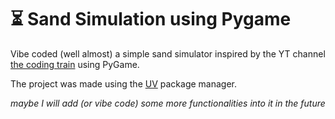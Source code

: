 # ⏳ Sand Simulation using Pygame

Vibe coded (well almost) a simple sand simulator inspired by the YT channel
[the coding train](https://www.youtube.com/@TheCodingTrain)  using PyGame. 

The project was made using the [UV](https://docs.astral.sh/uv/) package manager.

*maybe I will add (or vibe code) some more functionalities into it in the future*

